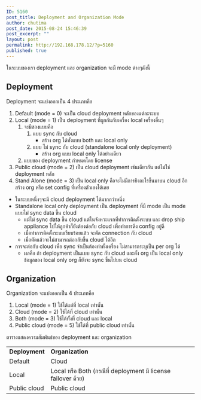 ```yaml
---
ID: 5160
post_title: Deployment and Organization Mode
author: chutima
post_date: 2015-08-24 15:46:39
post_excerpt: ""
layout: post
permalink: http://192.168.178.12/?p=5160
published: true
---
```

ในระบบของเรา deployment และ organization จะมี mode ต่างๆดังนี้
<h2>Deployment</h2>
Deployment จะแบ่งออกเป็น 4 ประเภทคือ
<ol>
	<li>Default (mode = 0) จะเป็น cloud deployment หลักของแต่ละระบบ</li>
	<li>Local (mode = 1) เป็น deployment ที่ผูกกันกับเครื่อง local เครื่องอื่นๆ
<ol>
	<li>จะมีสองแบบคือ
<ol>
	<li>แบบ sync กับ cloud
<ul>
	<li>สร้าง org ได้ทั้งแบบ both และ local only</li>
</ul>
</li>
	<li>แบบ ไม่ sync กับ cloud (standalone local only deployment)
<ul>
	<li>สร้าง org แบบ local only ได้อย่างเดียว</li>
</ul>
</li>
</ol>
</li>
	<li>แบบของ deployment กำหนดโดย license</li>
</ol>
</li>
	<li>Public cloud (mode = 2) เป็น cloud deployment เช่นเดียวกัน แต่ไม่ใช่ deployment หลัก</li>
	<li>Stand Alone (mode = 3) เป็น local only คือจะไม่มีการยิงอะไรขึ้นมาบน cloud อีก สร้าง org หรือ set config ที่เครื่องตัวเองได้เลย</li>
</ol>
<ul>
	<li>ในระบบหนึ่งๆจะมี cloud deployment ได้มากกว่าหนึ่ง</li>
	<li>Standalone local only deployment เป็น deployment ที่มี mode เป็น mode แบบไม่ sync data ขึ้น cloud
<ul>
	<li>แม้ไม่ sync data ขึ้น cloud แต่ในจังหวะแรกที่ทำการติดตั้งระบบ และ drop ship appliance ไปให้ลูกค้าก็ยังต้องต่อกับ cloud เพื่อทำการดึง config อยู่ดี</li>
	<li>เมื่อทำการติดตั้งระบบเรียบร้อยแล้ว จะตัด connection กับ cloud</li>
	<li>เมื่อตัดแล้วจะไม่สามารถต่อกลับขึ้น cloud ได้อีก</li>
</ul>
</li>
	<li>การจะต่อกับ cloud เพื่อ sync จำเป็นต้องทำทั้งเครื่อง ไม่สามารถระบุเป็น per org ได้
<ul>
	<li>ผลคือ ถ้า deployment เป็นแบบ sync กับ cloud และตั้ง org เป็น local only ข้อมูลของ local only org ก็ยังจะ sync ขึ้นไปบน cloud</li>
</ul>
</li>
</ul>
<h2>Organization</h2>
Organization จะแบ่งออกเป็น 4 ประเภทคือ
<ol>
	<li>Local (mode = 1) ใช้ได้แต่ที่ local เท่านั้น</li>
	<li>Cloud (mode = 2) ใช้ได้ที่ cloud เท่านั้น</li>
	<li>Both (mode = 3) ใช้ได้ทั้งที่ cloud และ local</li>
	<li>Public cloud (mode = 5) ใช้ได้ที่ public cloud เท่านั้น</li>
</ol>
ตารางแสดงความสัมพันธ์ของ deployment และ organization
<table>
<tbody>
<tr>
<td><strong>Deployment</strong></td>
<td><strong>Organization</strong></td>
</tr>
<tr>
<td>Default</td>
<td>Cloud</td>
</tr>
<tr>
<td>Local</td>
<td>Local หรือ
Both (กรณีที่ deployment มี license failover ด้วย)</td>
</tr>
<tr>
<td>Public cloud</td>
<td>Public cloud</td>
</tr>
</tbody>
</table>
&nbsp;
